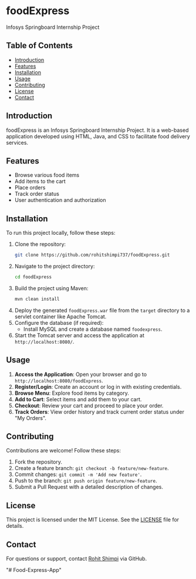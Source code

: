 # foodExpress

Infosys Springboard Internship Project

## Table of Contents
- [Introduction](#introduction)
- [Features](#features)
- [Installation](#installation)
- [Usage](#usage)
- [Contributing](#contributing)
- [License](#license)
- [Contact](#contact)

## Introduction
foodExpress is an Infosys Springboard Internship Project. It is a web-based application developed using HTML, Java, and CSS to facilitate food delivery services.

## Features
- Browse various food items
- Add items to the cart
- Place orders
- Track order status
- User authentication and authorization

## Installation
To run this project locally, follow these steps:

1. Clone the repository:
   ```bash
   git clone https://github.com/rohitshimpi737/foodExpress.git
   ```
2. Navigate to the project directory:
   ```bash
   cd foodExpress
   ```
3. Build the project using Maven:
   ```bash
   mvn clean install
   ```
4. Deploy the generated `foodExpress.war` file from the `target` directory to a servlet container like Apache Tomcat.
5. Configure the database (if required):
   - Install MySQL and create a database named `foodexpress`.
6. Start the Tomcat server and access the application at `http://localhost:8080/`.

## Usage
1. **Access the Application**: Open your browser and go to `http://localhost:8080/foodExpress`.
2. **Register/Login**: Create an account or log in with existing credentials.
3. **Browse Menu**: Explore food items by category.
4. **Add to Cart**: Select items and add them to your cart.
5. **Checkout**: Review your cart and proceed to place your order.
6. **Track Orders**: View order history and track current order status under "My Orders".

## Contributing
Contributions are welcome! Follow these steps:
1. Fork the repository.
2. Create a feature branch: `git checkout -b feature/new-feature`.
3. Commit changes: `git commit -m 'Add new feature'`.
4. Push to the branch: `git push origin feature/new-feature`.
5. Submit a Pull Request with a detailed description of changes.

## License
This project is licensed under the MIT License. See the [LICENSE](LICENSE) file for details.

## Contact
For questions or support, contact [Rohit Shimpi](https://github.com/rohitshimpi737) via GitHub.

"# Food-Express-App" 

